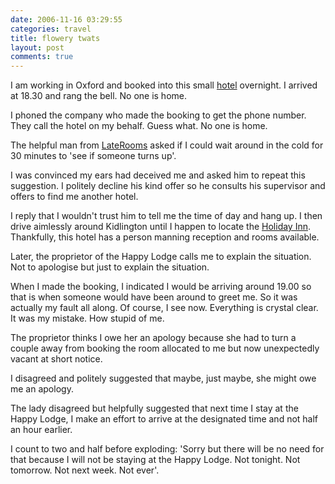 ```yaml
---
date: 2006-11-16 03:29:55
categories: travel
title: flowery twats
layout: post
comments: true
---
```

I am working in Oxford and booked into this small
[hotel](http://www.happylodge.org.uk/) overnight. I arrived at 18.30 and
rang the bell. No one is home.

I phoned the company who made the booking to get the phone number. They
call the hotel on my behalf. Guess what. No one is home.

The helpful man from [LateRooms](http://www.laterooms.com/) asked if I
could wait around in the cold for 30 minutes to 'see if someone turns
up'.

I was convinced my ears had deceived me and asked him to repeat this
suggestion. I politely decline his kind offer so he consults his
supervisor and offers to find me another hotel.

I reply that I wouldn't trust him to tell me the time of day and hang
up. I then drive aimlessly around Kidlington until I happen to locate
the [Holiday Inn](http://www.ichotelsgroup.com/h/d/hi/925/en/hd/ofduk).
Thankfully, this hotel has a person manning reception and rooms
available.

Later, the proprietor of the Happy Lodge calls me to explain the
situation. Not to apologise but just to explain the situation.

When I made the booking, I indicated I would be arriving around 19.00 so
that is when someone would have been around to greet me. So it was
actually my fault all along. Of course, I see now. Everything is crystal
clear. It was my mistake. How stupid of me.

The proprietor thinks I owe her an apology because she had to turn a
couple away from booking the room allocated to me but now unexpectedly
vacant at short notice.

I disagreed and politely suggested that maybe, just maybe, she might owe
me an apology.

The lady disagreed but helpfully suggested that next time I stay at the
Happy Lodge, I make an effort to arrive at the designated time and not
half an hour earlier.

I count to two and half before exploding: 'Sorry but there will be no
need for that because I will not be staying at the Happy Lodge. Not
tonight. Not tomorrow. Not next week. Not ever'.
